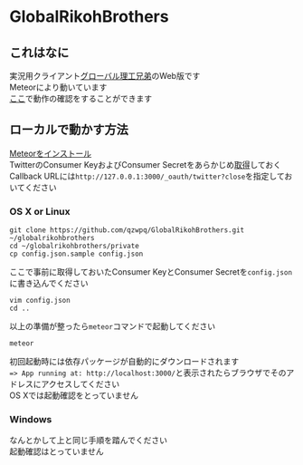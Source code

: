 # GlobalRikohBrothers

## これはなに
実況用クライアント[グローバル理工兄弟](http://titech-ssr.blog.jp/archives/1010471361.html)のWeb版です  
Meteorにより動いています  
[ここ](http://globalrikohbrothers.meteor.com)で動作の確認をすることができます

## ローカルで動かす方法
[Meteorをインストール](https://www.meteor.com)  
TwitterのConsumer KeyおよびConsumer Secretをあらかじめ[取得](https://apps.twitter.com)しておく  
Callback URLには`http://127.0.0.1:3000/_oauth/twitter?close`を指定しておいてください
### OS X or Linux
```shell
git clone https://github.com/qzwpq/GlobalRikohBrothers.git ~/globalrikohbrothers
cd ~/globalrikohbrothers/private
cp config.json.sample config.json
```
ここで事前に取得しておいたConsumer KeyとConsumer Secretを`config.json`に書き込んでください
```shell
vim config.json
cd ..
```
以上の準備が整ったら`meteor`コマンドで起動してください
```shell
meteor
```
初回起動時には依存パッケージが自動的にダウンロードされます  
`=> App running at: http://localhost:3000/`と表示されたらブラウザでそのアドレスにアクセスしてください  
OS Xでは起動確認をとっていません
### Windows
なんとかして上と同じ手順を踏んでください  
起動確認はとっていません
